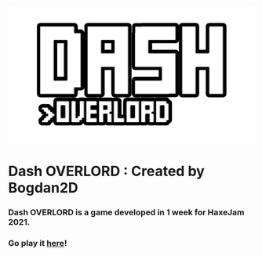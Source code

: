 ![Dash OVERLORD LOGO](art/promo/DashOverlordLogo.png)

# Dash OVERLORD : Created by Bogdan2D

### Dash OVERLORD is a game developed in 1 week for HaxeJam 2021.

### Go play it [here](https://bogdan2d.itch.io/dash-overlord)!

